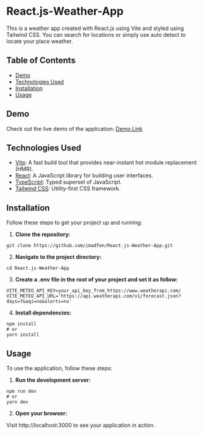 # React.js-Weather-App

This is a weather app created with React.js using Vite and styled using Tailwind CSS.
You can search for locations or simply use auto detect to locate your place weather.

## Table of Contents

- [Demo](#demo)
- [Technologies Used](#technologies-used)
- [Installation](#installation)
- [Usage](#usage)

## Demo

Check out the live demo of the application: [Demo Link](https://react-js-weather-app-roan.vercel.app/)


## Technologies Used

- [Vite](https://vitejs.dev/): A fast build tool that provides near-instant hot module replacement (HMR).
- [React](https://reactjs.org/): A JavaScript library for building user interfaces.
- [TypeScript](https://www.typescriptlang.org/): Typed superset of JavaScript.
- [Tailwind CSS](https://tailwindcss.com/): Utility-first CSS framework.

## Installation

Follow these steps to get your project up and running:

1. **Clone the repository:**
```bach
git clone https://github.com/imadfen/React.js-Weather-App.git
```
   
2. **Navigate to the project directory:**
```bach
cd React.js-Weather-App
```

3. **Create a .env file in the root of your project and set it as follow:**

```env
VITE_METEO_API_KEY=your_api_key_from_https://www.weatherapi.com/
VITE_METEO_API_URL='https://api.weatherapi.com/v1/forecast.json?days=7&aqi=no&alerts=no'
```

4. **Install dependencies:**
```bach
npm install
# or
yarn install
```

## Usage

To use the application, follow these steps:

1. **Run the development server:**
```bach
npm run dev
# or
yarn dev
```

2. **Open your browser:**

Visit http://localhost:3000 to see your application in action.
